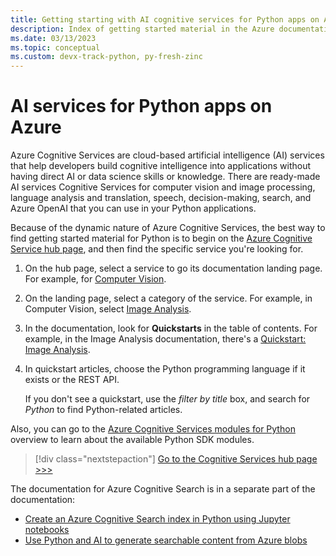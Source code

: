 ```yaml
---
title: Getting starting with AI cognitive services for Python apps on Azure
description: Index of getting started material in the Azure documentation for AI cognitive services for Python apps.
ms.date: 03/13/2023
ms.topic: conceptual
ms.custom: devx-track-python, py-fresh-zinc
---
```


# AI services for Python apps on Azure

Azure Cognitive Services are cloud-based artificial intelligence (AI) services that help developers build cognitive intelligence into applications without having direct AI or data science skills or knowledge. There are ready-made AI services Cognitive Services for computer vision and image processing, language analysis and translation, speech, decision-making, search, and Azure OpenAI that you can use in your Python applications.

Because of the dynamic nature of Azure Cognitive Services, the best way to find getting started material for Python is to begin on the [Azure Cognitive Service hub page](/azure/cognitive-services/), and then find the specific service you're looking for.

1. On the hub page, select a service to go its documentation landing page. For example, for [Computer Vision](/azure/cognitive-services/computer-vision/).

1. On the landing page, select a category of the service. For example, in Computer Vision, select [Image Analysis](/azure/cognitive-services/computer-vision/overview-image-analysis).

1. In the documentation, look for **Quickstarts** in the table of contents. For example, in the Image Analysis documentation, there's a [Quickstart: Image Analysis](/azure/cognitive-services/computer-vision/quickstarts-sdk/image-analysis-client-library-40).

1. In quickstart articles, choose the Python programming language if it exists or the REST API.

    If you don't see a quickstart, use the *filter by title* box, and search for *Python* to find Python-related articles.

Also, you can go to the [Azure Cognitive Services modules for Python](/python/api/overview/azure/cognitive-services) overview to learn about the available Python SDK modules.

> [!div class="nextstepaction"]
> [Go to the Cognitive Services hub page >>>](/azure/cognitive-services/)

The documentation for Azure Cognitive Search is in a separate part of the documentation:

- [Create an Azure Cognitive Search index in Python using Jupyter notebooks](/azure/search/search-get-started-python)
- [Use Python and AI to generate searchable content from Azure blobs](/azure/search/cognitive-search-tutorial-blob-python)
